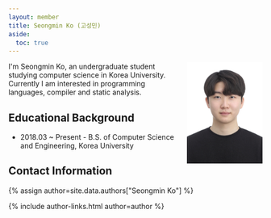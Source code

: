 ```yaml
---
layout: member
title: Seongmin Ko (고성민)
aside:
  toc: true
---
```


<img src="/assets/images/members/seongmin.ko.jpg"
align="right" style="margin-left: 1em" width="150em">

I'm Seongmin Ko, an undergraduate student studying computer science in Korea University. 
Currently I am interested in programming languages, compiler and static analysis.

## Educational Background
- 2018.03 ~ Present - B.S. of Computer Science and Engineering, Korea University

## Contact Information
{% assign author=site.data.authors["Seongmin Ko"] %}
<div>{% include author-links.html author=author %}</div>

